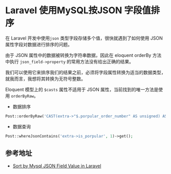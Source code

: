 # Laravel 使用MySQL按JSON 字段值排序

在 Laravel 开发中使用`json` 类型字段存储多个值，很快就遇到了如何使用 JSON 属性字段对数据进行排序的问题。

由于 JSON 属性中的数据被转换为字符串数据，因此在 eloquent orderBy 方法中执行 `json_field->property` 的常用方法没有给出正确的结果。

我们可以使用它来排序我们的结果之前，必须将字段属性转换为适当的数据类型，就我而言，我想将其转换为无符号整数。

Eloquent 模型上的 `$casts` 属性不适用于 JSON 属性，当前找到的唯一方法是使用 `orderByRaw`。

- 数据排序

```php
Post::orderByRaw('CAST(extra->"$.porpular_order_number" AS unsigned) ASC')->get();
```



- 数据查询

```php
Post::whereJsonContains('extra->is_porpular', 1)->get();
```

## 参考地址

- [Sort by Mysql JSON Field Value in Laravel](https://5balloons.info/sort-by-mysql-json-field-value-in-laravel/)
